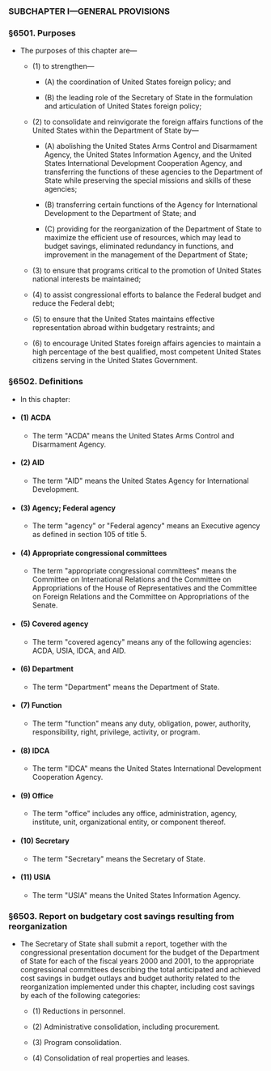 ### SUBCHAPTER I—GENERAL PROVISIONS

### §6501. Purposes
* The purposes of this chapter are—

  * (1) to strengthen—

    * (A) the coordination of United States foreign policy; and

    * (B) the leading role of the Secretary of State in the formulation and articulation of United States foreign policy;


  * (2) to consolidate and reinvigorate the foreign affairs functions of the United States within the Department of State by—

    * (A) abolishing the United States Arms Control and Disarmament Agency, the United States Information Agency, and the United States International Development Cooperation Agency, and transferring the functions of these agencies to the Department of State while preserving the special missions and skills of these agencies;

    * (B) transferring certain functions of the Agency for International Development to the Department of State; and

    * (C) providing for the reorganization of the Department of State to maximize the efficient use of resources, which may lead to budget savings, eliminated redundancy in functions, and improvement in the management of the Department of State;


  * (3) to ensure that programs critical to the promotion of United States national interests be maintained;

  * (4) to assist congressional efforts to balance the Federal budget and reduce the Federal debt;

  * (5) to ensure that the United States maintains effective representation abroad within budgetary restraints; and

  * (6) to encourage United States foreign affairs agencies to maintain a high percentage of the best qualified, most competent United States citizens serving in the United States Government.

### §6502. Definitions
* In this chapter:

* #### (1) ACDA
  * The term "ACDA" means the United States Arms Control and Disarmament Agency.

* #### (2) AID
  * The term "AID" means the United States Agency for International Development.

* #### (3) Agency; Federal agency
  * The term "agency" or "Federal agency" means an Executive agency as defined in section 105 of title 5.

* #### (4) Appropriate congressional committees
  * The term "appropriate congressional committees" means the Committee on International Relations and the Committee on Appropriations of the House of Representatives and the Committee on Foreign Relations and the Committee on Appropriations of the Senate.

* #### (5) Covered agency
  * The term "covered agency" means any of the following agencies: ACDA, USIA, IDCA, and AID.

* #### (6) Department
  * The term "Department" means the Department of State.

* #### (7) Function
  * The term "function" means any duty, obligation, power, authority, responsibility, right, privilege, activity, or program.

* #### (8) IDCA
  * The term "IDCA" means the United States International Development Cooperation Agency.

* #### (9) Office
  * The term "office" includes any office, administration, agency, institute, unit, organizational entity, or component thereof.

* #### (10) Secretary
  * The term "Secretary" means the Secretary of State.

* #### (11) USIA
  * The term "USIA" means the United States Information Agency.

### §6503. Report on budgetary cost savings resulting from reorganization
* The Secretary of State shall submit a report, together with the congressional presentation document for the budget of the Department of State for each of the fiscal years 2000 and 2001, to the appropriate congressional committees describing the total anticipated and achieved cost savings in budget outlays and budget authority related to the reorganization implemented under this chapter, including cost savings by each of the following categories:

  * (1) Reductions in personnel.

  * (2) Administrative consolidation, including procurement.

  * (3) Program consolidation.

  * (4) Consolidation of real properties and leases.